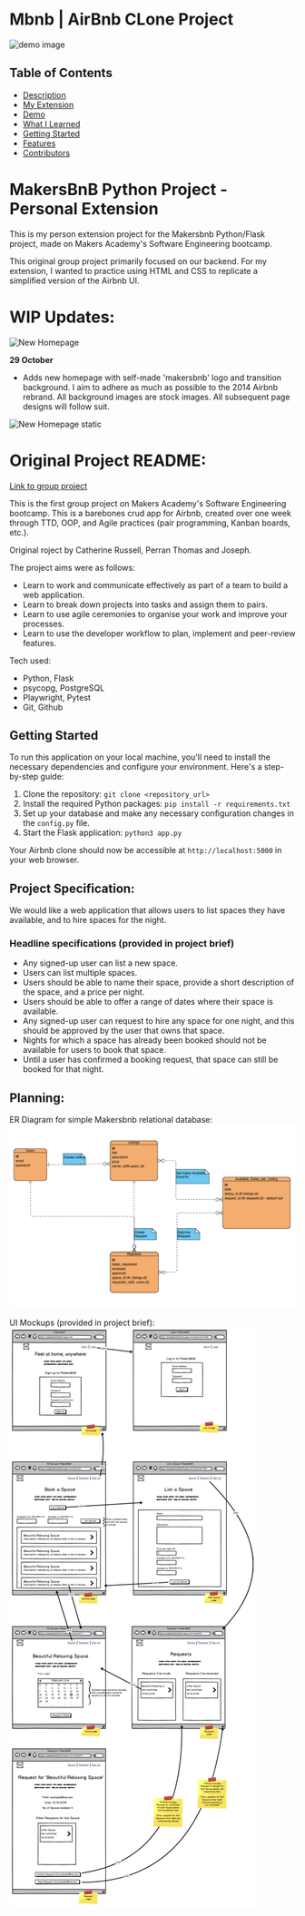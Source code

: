 # Mbnb | AirBnb CLone Project
![demo image](static/screen1.png)

## Table of Contents

- [Description](#description)
- [My Extension]()
- [Demo](#demo)
- [What I Learned](#what-i-learned)
- [Getting Started](#getting-started)
- [Features](#features)
- [Contributors](#contributors)

# MakersBnB Python Project - Personal Extension

This is my person extension project for the Makersbnb Python/Flask project, made on Makers Academy's Software Engineering bootcamp.

This original group project primarily focused on our backend. For my extension, I wanted to practice using HTML and CSS to replicate a simplified version of the Airbnb UI.

# WIP Updates:

![New Homepage](./readme_images/8487lo.gif)

**29 October**

- Adds new homepage with self-made 'makersbnb' logo and transition background. I aim to adhere as much as possible to the 2014 Airbnb rebrand. All background images are stock images. All subsequent page designs will follow suit.

![New Homepage static](./readme_images/Screenshot%202023-10-29%20at%2016.53.53.png)


# Original Project README:

[Link to group project](https://github.com/clairep94/makers_project_airbnb_clone)

This is the first group project on Makers Academy's Software Engineering bootcamp.
This is a barebones crud app for Airbnb, created over one week through TTD, OOP, and Agile practices (pair programming, Kanban boards, etc.).

Original roject by Catherine Russell, Perran Thomas and Joseph.

The project aims were as follows:

* Learn to work and communicate effectively as part of a team to build a web application.
* Learn to break down projects into tasks and assign them to pairs.
* Learn to use agile ceremonies to organise your work and improve your processes.
* Learn to use the developer workflow to plan, implement and peer-review features.

Tech used:

* Python, Flask
* psycopg, PostgreSQL
* Playwright, Pytest
* Git, Github

## Getting Started

To run this application on your local machine, you'll need to install the necessary dependencies and configure your environment. Here's a step-by-step guide:

1. Clone the repository: `git clone <repository_url>`
2. Install the required Python packages: `pip install -r requirements.txt`
3. Set up your database and make any necessary configuration changes in the `config.py` file.
4. Start the Flask application: `python3 app.py`

Your Airbnb clone should now be accessible at `http://localhost:5000` in your web browser.

## Project Specification:

We would like a web application that allows users to list spaces they have available, and to hire spaces for the night.

### Headline specifications (provided in project brief)

- Any signed-up user can list a new space.
- Users can list multiple spaces.
- Users should be able to name their space, provide a short description of the space, and a price per night.
- Users should be able to offer a range of dates where their space is available.
- Any signed-up user can request to hire any space for one night, and this should be approved by the user that owns that space.
- Nights for which a space has already been booked should not be available for users to book that space.
- Until a user has confirmed a booking request, that space can still be booked for that night.

## Planning:

ER Diagram for simple Makersbnb relational database:
![ER Diagram](./readme_images/makersbnb_er_diagram.png)

UI Mockups (provided in project brief):
![UI Mockup](./readme_images/MakersBnB_mockups.jpg)
